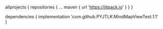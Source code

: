 allprojects {
		repositories {
			...
			maven { url 'https://jitpack.io' }
		}
}

dependencies {
	        implementation 'com.github.PYJTLK:MindMapViewTest:1.1'
}
